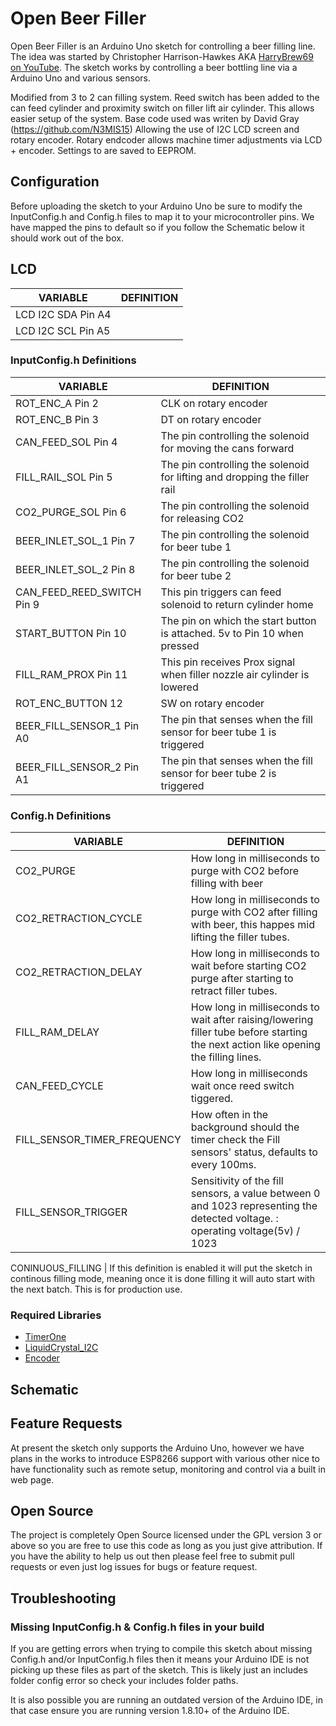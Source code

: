 # Open Beer Filler


Open Beer Filler is an Arduino Uno sketch for controlling a beer filling line. The idea was started by Christopher Harrison-Hawkes AKA [HarryBrew69 on YouTube](https://www.youtube.com/channel/UCIIYTzYpd8D7y816diZB0Dw). The sketch works by controlling a beer bottling line via a Arduino Uno and various sensors.

Modified from 3 to 2 can filling system.  Reed switch has been added to the can feed cylinder and proximity switch on filler lift air cylinder. This allows easier setup of the system. Base code used was writen by David Gray (https://github.com/N3MIS15) Allowing the use of I2C LCD screen and rotary encoder. 
Rotary endcoder allows machine timer adjustments via LCD + encoder. Settings to are saved to EEPROM. 

## Configuration
Before uploading the sketch to your Arduino Uno be sure to modify the InputConfig.h and Config.h files to map it to your microcontroller pins. We have mapped the pins to default so if you follow the Schematic below it should work out of the box.

## LCD 
VARIABLE | DEFINITION
--- | ---
LCD I2C SDA Pin A4 | 
LCD I2C SCL Pin A5 | 

### InputConfig.h Definitions
VARIABLE | DEFINITION
--- | ---
ROT_ENC_A Pin 2 | CLK on rotary encoder
ROT_ENC_B Pin 3 | DT on rotary encoder
CAN_FEED_SOL Pin 4 | The pin controlling the solenoid for moving the cans forward
FILL_RAIL_SOL Pin 5 | The pin controlling the solenoid for lifting and dropping the filler rail
CO2_PURGE_SOL Pin 6 | The pin controlling the solenoid for releasing CO2
BEER_INLET_SOL_1 Pin 7  | The pin controlling the solenoid for beer tube 1
BEER_INLET_SOL_2 Pin 8 | The pin controlling the solenoid for beer tube 2
CAN_FEED_REED_SWITCH Pin 9 | This pin triggers can feed solenoid to return cylinder home
START_BUTTON Pin 10 | The pin on which the start button is attached. 5v to Pin 10 when pressed
FILL_RAM_PROX Pin 11 | This pin receives Prox signal when filler nozzle air cylinder is lowered 
ROT_ENC_BUTTON 12 | SW on rotary encoder
BEER_FILL_SENSOR_1 Pin A0 | The pin that senses when the fill sensor for beer tube 1 is triggered
BEER_FILL_SENSOR_2 Pin A1 | The pin that senses when the fill sensor for beer tube 2 is triggered

### Config.h Definitions
VARIABLE | DEFINITION
--- | ---
CO2_PURGE | How long in milliseconds to purge with CO2 before filling with beer
CO2_RETRACTION_CYCLE | How long in milliseconds to purge with CO2 after filling with beer, this happes mid lifting the filler tubes.
CO2_RETRACTION_DELAY | How long in milliseconds to wait before starting CO2 purge after starting to retract filler tubes.
FILL_RAM_DELAY| How long in milliseconds to wait after raising/lowering filler tube before starting the next action like opening the filling lines.
CAN_FEED_CYCLE | How long in milliseconds wait once reed switch tiggered.
FILL_SENSOR_TIMER_FREQUENCY | How often in the background should the timer check the Fill sensors' status, defaults to every 100ms.
FILL_SENSOR_TRIGGER | Sensitivity of the fill sensors, a value between 0 and 1023 representing the detected voltage. : operating voltage(5v) / 1023

CONINUOUS_FILLING | If this definition is enabled it will put the sketch in continous filling mode, meaning once it is done filling it will auto start with the next batch. This is for production use.


### Required Libraries
- [TimerOne](https://playground.arduino.cc/Code/Timer1/)
- [LiquidCrystal_I2C](https://github.com/johnrickman/LiquidCrystal_I2C)
- [Encoder](http://www.pjrc.com/teensy/td_libs_Encoder.html)

## Schematic


## Feature Requests
At present the sketch only supports the Arduino Uno, however we have plans in the works to introduce ESP8266 support with various other nice to have functionality such as remote setup, monitoring and control via a built in web page.

## Open Source
The project is completely Open Source licensed under the GPL version 3 or above so you are free to use this code as long as you just give attribution. If you have the ability to help us out then please feel free to submit pull requests or even just log issues for bugs or feature request.

## Troubleshooting

### Missing InputConfig.h & Config.h files in your build
If you are getting errors when trying to compile this sketch about missing Config.h and/or InputConfig.h files then it means your Arduino IDE is not picking up these files as part of the sketch. This is likely just an includes folder config error so check your includes folder paths.

It is also possible you are running an outdated version of the Arduino IDE, in that case ensure you are running version 1.8.10+ of the Arduino IDE.

